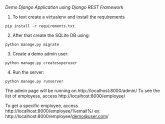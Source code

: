 *Demo Django Application using Django REST Framework*

1. To text create a virtualenv and install the requirements
```
pip install -r requirements.txt
```

2. After that create the SQLite DB using:
```
python manage.py migrate
```

3. Create a demo admin user:
```
python manage.py createsuperuser
```

4. Run the server:
```
python manage.py runserver
```

The admin page will be running on http://localhost:8000/admin/
To see the list of employess, access http://localhost:8000/employee/

To get a specific employee, access http://localhost:8000/employee/%email%/
ex: http://localhost:8000/employee/demo@user.com/